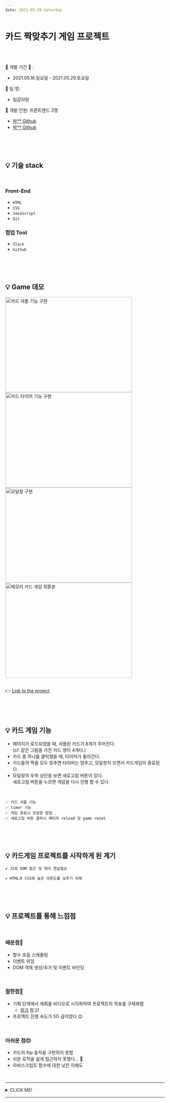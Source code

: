 ```yaml
---
date: 2021-05-29-Saturday
---
```

# 카드 짝맞추기 게임 프로젝트 

<br>
<br>

📌 개발 기간 📆 : 
- 2021.05.16.일요일 - 2021.05.29.토요일   

📌 팀 명: 
- 팀감자탕   

📌 개발 인원: 프론트엔드 2명
- [박** Github](https://github.com/Nomankey/)
- [박** Github](https://github.com/ekfka4863/)

<br>
<br>
<br>

## 💡 기술 stack

<br>

### Front-End
- `HTML`
- `CSS`
- `JavaScript`
- `Git`

### 협업 Tool
- `Slack`
- `Github`


<br>
<br>
<br>

## 💡 Game 데모 

<div style="width: 400px; height: 300px;">
	<img src="https://user-images.githubusercontent.com/70094833/120061907-5c3e1080-c09a-11eb-8723-746e7979e405.gif" style="width: 400px; height: 300px;" alt="카드 셔플 기능 구현" />
</div>

<div>
	<img src="https://user-images.githubusercontent.com/70094833/120061884-3a448e00-c09a-11eb-895d-4afef5514cec.gif" style="width: 400px; height: 300px;" alt="카드 타이머 기능 구현"/>
</div>
<div>
	<img src="https://user-images.githubusercontent.com/70094833/120061903-5a744d00-c09a-11eb-8ca5-4c52778cc8af.gif" style="width: 400px; height: 300px;" alt="모달창 구현" />
</div>

<div>
	<img src="https://user-images.githubusercontent.com/70094833/120061908-5d6f3d80-c09a-11eb-8a58-25d274be631d.gif" style="width: 400px; height: 300px;" alt="메모리 카드 게임 최종본" />
</div>

<br>

👉 [Link to the project](https://ekfka4863.github.io/JavaScriptPairsGameToyProject/)
<br>



<br>
<br>
<br>

## 💡 카드 게임 기능 
- 페이지가 로드되었을 때, 셔플된 카드가 8개가 주어진다.  
(cf. 같은 그림을 가진 카드 쌍이 4개다.)
- 카드 중 하나를 클릭했을 때, 타이머가 돌아간다. 
- 카드들의 짝을 모두 맞추면 타이머는 멈추고, 모달창이 뜨면서 카드게임이 종료된다.   
- 모달창의 우측 상단을 보면 새로고침 버튼이 있다.  
새로고침 버튼을 누르면 게임을 다시 진행 할 수 있다. 

<br>

	✅ 카드 셔플 기능
	✅ timer 기능 
	✅ 게임 종료시 모달창 팝업
	✅ 새로고침 버튼 클릭시 페이지 reload 및 game reset 

<br>
<br>
<br>

## 💡 카드게임 프로젝트를 시작하게 된 계기
	✔︎ JS로 DOM 접근 및 제어 연습필요 

	✔︎ HTML과 CSS에 높은 의존도를 낮추기 위해

<br>
<br>
<br>

## 💡 프로젝트를 통해 느낌점 
<br>

### 배운점🧐
- 함수 호출 스케줄링   
- 이벤트 위임 
- DOM 객체 생성/추가 및 이벤트 바인딩 

<br>

### 잘한점👏
- 기획 단계에서 계획을 비디오로 시각화하여 프로젝트의 목표를 구체화함    
	- [링크](https://www.youtube.com/watch?v=QE6o_ZqyU9I) 참고!
- 프로젝트 진행 속도가 5G 급이었다 😉

<br>

### 아쉬운 점😔
- 카드의 flip 동작을 구현하지 못함
- 쉬운 로직을 쉽게 접근하지 못했다... 🥲
- 자바스크립트 함수에 대한 낮은 이해도

<br>


---
<details>
<summary>CLICK ME!</summary>

- cf. 
	- https://androphil.tistory.com/638?category=610258
	- https://www.youtube.com/watch?v=ZniVgo8U7ek 
	- https://imgflip.com/gif/5ambb3
	-

</details>


---